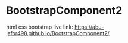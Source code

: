 # BootstrapComponent2
html css bootstrap
live link: https://abu-jafor498.github.io/BootstrapComponent2/

